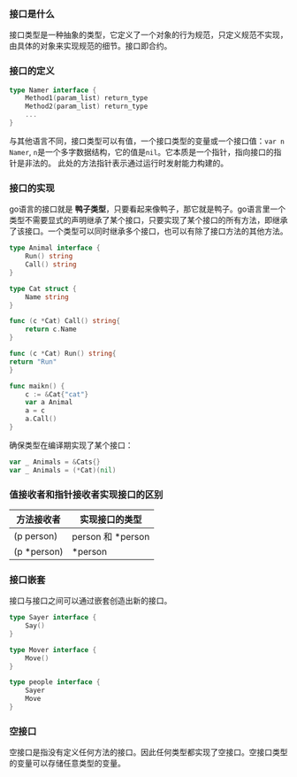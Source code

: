 ### 接口是什么

接口类型是一种抽象的类型，它定义了一个对象的行为规范，只定义规范不实现，由具体的对象来实现规范的细节。接口即合约。

### 接口的定义
```go
type Namer interface {
    Method1(param_list) return_type
    Method2(param_list) return_type
    ...
}
```

与其他语言不同，接口类型可以有值，一个接口类型的变量或一个接口值：`var n Namer`, `n`是一个多字数据结构，它的值是`nil`。它本质是一个指针，指向接口的指针是非法的。
此处的方法指针表示通过运行时发射能力构建的。

### 接口的实现
go语言的接口就是 **鸭子类型**，只要看起来像鸭子，那它就是鸭子。go语言里一个类型不需要显式的声明继承了某个接口，只要实现了某个接口的所有方法，即继承了该接口。一个类型可以同时继承多个接口，也可以有除了接口方法的其他方法。

```go
type Animal interface {
	Run() string
	Call() string
}

type Cat struct {
    Name string
}

func (c *Cat) Call() string{
	return c.Name
}

func (c *Cat) Run() string{
return "Run"
}

func maikn() {
	c := &Cat{"cat"}
	var a Animal
	a = c
	a.Call()
}

```
确保类型在编译期实现了某个接口：
```go
var _ Animals = &Cats{}
var _ Animals = (*Cat)(nil)
```

### 值接收者和指针接收者实现接口的区别

|方法接收者|实现接口的类型
|---|---
|(p person) | person 和 *person
|(p *person) | *person


### 接口嵌套
接口与接口之间可以通过嵌套创造出新的接口。
```go
type Sayer interface {
	Say()
}

type Mover interface {
	Move() 
}

type people interface {
	Sayer
	Move
}


```

### 空接口
空接口是指没有定义任何方法的接口。因此任何类型都实现了空接口。空接口类型的变量可以存储任意类型的变量。